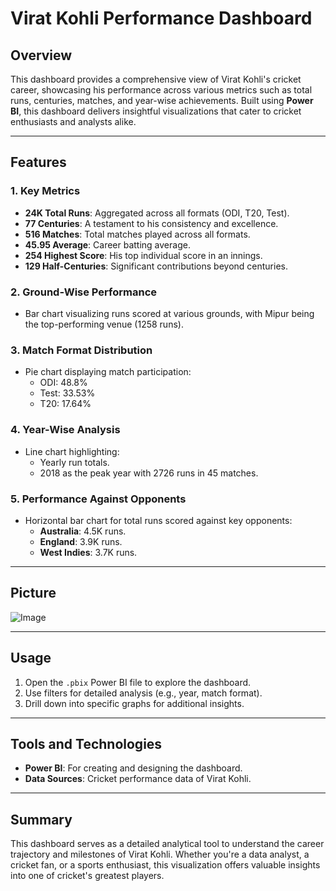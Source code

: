 # Virat Kohli Performance Dashboard

## Overview
This dashboard provides a comprehensive view of Virat Kohli's cricket career, showcasing his performance across various metrics such as total runs, centuries, matches, and year-wise achievements. Built using **Power BI**, this dashboard delivers insightful visualizations that cater to cricket enthusiasts and analysts alike.

---

## Features
### 1. **Key Metrics**
- **24K Total Runs**: Aggregated across all formats (ODI, T20, Test).
- **77 Centuries**: A testament to his consistency and excellence.
- **516 Matches**: Total matches played across all formats.
- **45.95 Average**: Career batting average.
- **254 Highest Score**: His top individual score in an innings.
- **129 Half-Centuries**: Significant contributions beyond centuries.

### 2. **Ground-Wise Performance**
- Bar chart visualizing runs scored at various grounds, with Mipur being the top-performing venue (1258 runs).

### 3. **Match Format Distribution**
- Pie chart displaying match participation:
  - ODI: 48.8%
  - Test: 33.53%
  - T20: 17.64%

### 4. **Year-Wise Analysis**
- Line chart highlighting:
  - Yearly run totals.
  - 2018 as the peak year with 2726 runs in 45 matches.

### 5. **Performance Against Opponents**
- Horizontal bar chart for total runs scored against key opponents:
  - **Australia**: 4.5K runs.
  - **England**: 3.9K runs.
  - **West Indies**: 3.7K runs.

---

## Picture
![Image](https://github.com/user-attachments/assets/656b3ef8-7f99-49ad-8bfc-e7b71382c162)

---

## Usage
1. Open the `.pbix` Power BI file to explore the dashboard.
2. Use filters for detailed analysis (e.g., year, match format).
3. Drill down into specific graphs for additional insights.

---

## Tools and Technologies
- **Power BI**: For creating and designing the dashboard.
- **Data Sources**: Cricket performance data of Virat Kohli.

---

## Summary
This dashboard serves as a detailed analytical tool to understand the career trajectory and milestones of Virat Kohli. Whether you're a data analyst, a cricket fan, or a sports enthusiast, this visualization offers valuable insights into one of cricket's greatest players.
